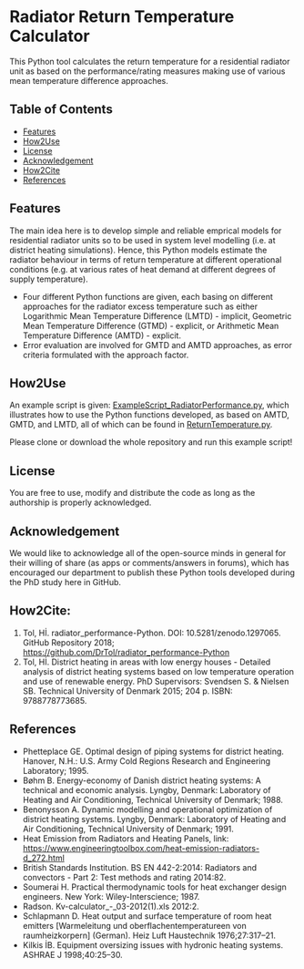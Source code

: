 # Radiator Return Temperature Calculator
This Python tool calculates the return temperature for a residential radiator unit as based on the performance/rating measures making use of various mean temperature difference approaches.  

## Table of Contents
- [Features](README.md#features)
- [How2Use](README.md#how2use)
- [License](README.md#license)
- [Acknowledgement](README.md#acknowledgement)
- [How2Cite](README.md#how2cite)
- [References](README.md#references)

## Features
The main idea here is to develop simple and reliable emprical models for residential radiator units so to be used in system level modelling (i.e. at district heating simulations). Hence, this Python models estimate the radiator behaviour in terms of return temperature at different operational conditions (e.g. at various rates of heat demand at different degrees of supply temperature).

- Four different Python functions are given, each basing on different approaches for the radiator excess temperature such as either Logarithmic Mean Temperature Difference (LMTD) - implicit, Geometric Mean Temperature Difference (GTMD) - explicit, or Arithmetic Mean Temperature Difference (AMTD) - explicit.
- Error evaluation are involved for GMTD and AMTD approaches, as error criteria formulated with the approach factor. 

## How2Use
An example script is given: [ExampleScript_RadiatorPerformance.py](https://github.com/DrTol/radiator_performance-Python/blob/master/ExampleScript_RadiatorPerformance.py), which illustrates how to use the Python functions developed, as based on AMTD, GMTD, and LMTD, all of which can be found in [ReturnTemperature.py](https://github.com/DrTol/radiator_performance-Python/blob/master/ReturnTemperature.py). 

Please clone or download the whole repository and run this example script! 

## License
You are free to use, modify and distribute the code as long as the authorship is properly acknowledged.  

## Acknowledgement 
We would like to acknowledge all of the open-source minds in general for their willing of share (as apps or comments/answers in forums), which has encouraged our department to publish these Python tools developed during the PhD study here in GitHub.

## How2Cite:
1. Tol, Hİ. radiator_performance-Python. DOI: 10.5281/zenodo.1297065. GitHub Repository 2018; https://github.com/DrTol/radiator_performance-Python
2. Tol, Hİ. District heating in areas with low energy houses - Detailed analysis of district heating systems based on low temperature operation and use of renewable energy. PhD Supervisors: Svendsen S. & Nielsen SB. Technical University of Denmark 2015; 204 p. ISBN: 9788778773685.

## References
- Phetteplace GE. Optimal design of piping systems for district heating. Hanover, N.H.: U.S. Army Cold Regions Research and Engineering Laboratory; 1995.
- Bøhm B. Energy-economy of Danish district heating systems: A technical and economic analysis. Lyngby, Denmark: Laboratory of Heating and Air Conditioning, Technical University of Denmark; 1988.
- Benonysson A. Dynamic modelling and operational optimization of district heating systems. Lyngby, Denmark: Laboratory of Heating and Air Conditioning, Technical University of Denmark; 1991.
- Heat Emission from Radiators and Heating Panels, link: https://www.engineeringtoolbox.com/heat-emission-radiators-d_272.html
- British Standards Institution. BS EN 442-2:2014: Radiators and convectors - Part 2: Test methods and rating 2014:82.
- Soumerai H. Practical thermodynamic tools for heat exchanger design engineers. New York: Wiley-Interscience; 1987.
- Radson. Kv-calculator_-_03-2012(1).xls 2012:2.
- Schlapmann D. Heat output and surface temperature of room heat emitters [Warmeleitung und oberflachentemperatureen von raumheizkorpern] (German). Heiz Luft Haustechnik 1976;27:317–21.
- Kilkis İB. Equipment oversizing issues with hydronic heating systems. ASHRAE J 1998;40:25–30.

